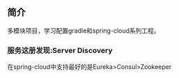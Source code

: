 ## 简介
多模块项目，学习配置gradle和spring-cloud系列工程。

### 服务这册发现:Server Discovery
在spring-cloud中支持最好的是Eureka>Consul>Zookeeper
